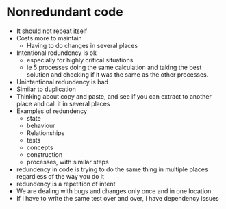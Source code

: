 # Nonredundant code

- It should not repeat itself
- Costs more to maintain
  - Having to do changes in several places
- Intentional redundency is ok
  - especially for highly critical situations
  - ie 5 processes doing the same calculation and taking the best solution and checking if it was the same as the other processes.
- Unintentional redundency is bad
- Similar to duplication
- Thinking about copy and paste, and see if you can extract to another place and call it in several places
- Examples of redundency
  - state
  - behaviour
  - Relationships
  - tests
  - concepts
  - construction
  - processes, with similar steps
- redundency in code is trying to do the same thing in multiple places regardless of the way you do it
- redundency is a repetition of intent
- We are dealing with bugs and changes only once and in one location
- If I have to write the same test over and over, I have dependency issues

